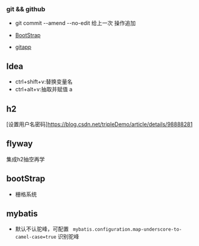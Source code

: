 ### git && github
- git commit --amend --no-edit 给上一次 操作追加  

- [BootStrap]( https://v3.bootcss.com/components/#navbar)
- [gitapp](https://developer.github.com/apps/building-oauth-apps/creating-an-oauth-app/)

## Idea
- ctrl+shift+v:替换变量名
- ctrl+alt+v:抽取并赋值
 a
## h2
[设置用户名密码]<https://blog.csdn.net/tripleDemo/article/details/98888281>

## flyway
集成h2抽空再学

## bootStrap 
- 栅格系统 

## mybatis
- 默认不认驼峰，可配置
`` 
mybatis.configuration.map-underscore-to-camel-case=true
``
识别驼峰